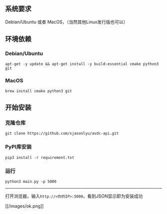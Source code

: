 ## 系统要求

Debian/Ubuntu 或者 MacOS，（当然其他Linux发行版也可以）

## 环境依赖

### Debian/Ubuntu

```
apt-get -y update && apt-get install -y build-essential cmake python3 git
```

### MacOS

```
brew install cmake python3 git
```

## 开始安装

### 克隆仓库

```
git clone https://github.com/xjasonlyu/avdc-api.git
```

### PyPI库安装

```
pip3 install -r requirement.txt
```

### 运行

```
python3 main.py -p 5000
```

------

打开浏览器，输入`http://<你的IP>:5000`，看到JSON显示即为安装成功

[[/images/ok.png]]
